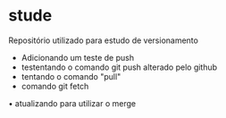 # stude

Repositório utilizado para estudo de versionamento

* Adicionando um teste de push
* testentando o comando git push alterado pelo github
* tentando o comando "pull"
* comando git fetch


• atualizando para utilizar o merge
